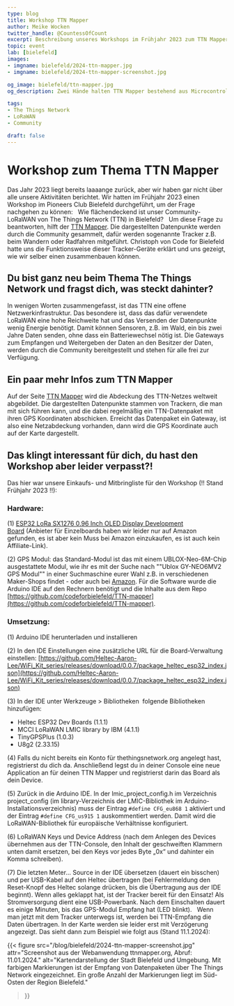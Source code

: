 ```yaml
---
type: blog
title: Workshop TTN Mapper
author: Meike Wocken
twitter_handle: @CountessOfCount
excerpt: Beschreibung unseres Workshops im Frühjahr 2023 zum TTN Mapper.
topic: event
lab: [bielefeld]
images:
- imgname: bielefeld/2024-ttn-mapper.jpg
- imgname: bielefeld/2024-ttn-mapper-screenshot.jpg

og_image: bielefeld/ttn-mapper.jpg
og_description: Zwei Hände halten TTN Mapper bestehend aus Microcontroller und GPS Modul vor einer Leinwand, auf der die Kartendarstellung der Webanwendung ttn-mapper.org zu sehen ist.

tags:
- The Things Network
- LoRaWAN
- Community

draft: false
---
```


# Workshop zum Thema TTN Mapper
Das Jahr 2023 liegt bereits laaaange zurück, aber wir haben gar nicht über alle unsere Aktivitäten berichtet. Wir hatten im Frühjahr 2023 einen Workshop im Pioneers Club Bielefeld durchgeführt, um der Frage nachgehen zu können:
 
Wie flächendeckend ist unser Community-LoRaWAN von The Things Network (TTN) in Bielefeld?
 
Um diese Frage zu beantworten, hilft der [TTN Mapper](https://ttnmapper.org/). Die dargestellten Datenpunkte werden durch die Community gesammelt, dafür werden sogenannte Tracker z.B. beim Wandern oder Radfahren mitgeführt. Christoph von Code for Bielefeld hatte uns die Funktionsweise dieser Tracker-Geräte erklärt und uns gezeigt, wie wir selber einen zusammenbauen können. 
 
## Du bist ganz neu beim Thema The Things Network und fragst dich, was steckt dahinter?
In wenigen Worten zusammengefasst, ist das TTN eine offene Netzwerkinfrastruktur. Das besondere ist, dass das dafür verwendete LoRaWAN eine hohe Reichweite hat und das Versenden der Datenpunkte wenig Energie benötigt. Damit können Sensoren, z.B. im Wald, ein bis zwei Jahre Daten senden, ohne dass ein Batteriewechsel nötig ist. Die Gateways zum Empfangen und Weitergeben der Daten an den Besitzer der Daten, werden durch die Community bereitgestellt und stehen für alle frei zur Verfügung. 
 
## Ein paar mehr Infos zum TTN Mapper
Auf der Seite [TTN Mapper](https://ttnmapper.org/) wird die Abdeckung des TTN-Netzes weltweit abgebildet. Die dargestellten Datenpunkte stammen von Trackern, die man mit sich führen kann, und die dabei regelmäßig ein TTN-Datenpaket mit ihren GPS Koordinaten abschicken. Erreicht das Datenpaket ein Gateway, ist also eine Netzabdeckung vorhanden, dann wird die GPS Koordinate auch auf der Karte dargestellt.  
 
## Das klingt interessant für dich, du hast den Workshop aber leider verpasst?!  
Das hier war unsere Einkaufs- und Mitbringliste für den Workshop (!! Stand Frühjahr 2023 !!):
 
### Hardware:
(1) [ESP32 LoRa SX1276 0.96 Inch OLED Display Development Board](https://www.amazon.de/dp/B07Z7SZ1YN?ref_=cm_sw_r_cp_ud_dp_09QYYW9688YVDEXTG8D8) (Anbieter für Einzelboards haben wir leider nur auf Amazon gefunden, es ist aber kein Muss bei Amazon einzukaufen, es ist auch kein Affiliate-Link).

(2) GPS Modul: das Standard-Modul ist das mit einem UBLOX-Neo-6M-Chip ausgestattete Modul, wie ihr es mit der Suche nach ""Ublox GY-NEO6MV2 GPS Modul"" in einer Suchmaschine eurer Wahl z.B. in verschiedenen Maker-Shops findet - oder auch bei [Amazon](https://www.amazon.de/dp/B088LR3488?ref_=cm_sw_r_cp_ud_dp_7ZV67MHEZ4NFN4776KRX).
Für die Software wurde die Arduino IDE auf den Rechnern benötigt und die Inhalte aus dem Repo [https://github.com/codeforbielefeld/TTN-mapper](https://github.com/codeforbielefeld/TTN-mapper).
 
### Umsetzung:
(1) Arduino IDE herunterladen und installieren

(2) In den IDE Einstellungen eine zusätzliche URL für die Board-Verwaltung einstellen: [https://github.com/Heltec-Aaron-Lee/WiFi_Kit_series/releases/download/0.0.7/package_heltec_esp32_index.json](https://github.com/Heltec-Aaron-Lee/WiFi_Kit_series/releases/download/0.0.7/package_heltec_esp32_index.json)

(3) In der IDE unter Werkzeuge > Bibliotheken  folgende Bibliotheken hinzufügen:

- Heltec ESP32 Dev Boards (1.1.1)
- MCCI LoRaWAN LMIC library by IBM (4.1.1)
- TinyGPSPlus (1.0.3)
- U8g2 (2.33.15)

(4) Falls du nicht bereits ein Konto für thethingsnetwork.org angelegt hast, registrierst du dich da. Anschließend legst du in deiner Console eine neue Application an für deinen TTN Mapper und registrierst darin das Board als dein Device.

(5) Zurück in die Arduino IDE. In der lmic_project_config.h im Verzeichnis project_config (im library-Verzeichnis der LMIC-Bibliothek im Arduino-Installationsverzeichnis) muss der Eintrag
` #define CFG_eu868 1 `  aktiviert und der Eintrag
` #define CFG_us915 1 `  auskommentiert werden.
Damit wird die LoRaWAN-Bibliothek für europäische Verhältnisse konfiguriert.

(6) LoRaWAN Keys und Device Address (nach dem Anlegen des Devices übernehmen aus der TTN-Console, den Inhalt der geschweiften Klammern unten damit ersetzen, bei den Keys vor jedes Byte „0x“ und dahinter ein Komma schreiben).

(7) Die letzten Meter... Source in der IDE übersetzen (dauert ein bisschen) und per USB-Kabel auf den Heltec übertragen (bei Fehlermeldung den Reset-Knopf des Heltec solange drücken, bis die Übertragung aus der IDE beginnt).
Wenn alles geklappt hat, ist der Tracker bereit für den Einsatz!
Als Stromversorgung dient eine USB-Powerbank. Nach dem Einschalten dauert es einige Minuten, bis das GPS-Modul Empfang hat (LED blinkt).
 
Wenn man jetzt mit dem Tracker unterwegs ist, werden bei TTN-Empfang die Daten
übertragen. In der Karte werden sie leider erst mit Verzögerung angezeigt. Das sieht dann zum Beispiel wie folgt aus (Stand 11.1.2024):

{{< figure
src="/blog/bielefeld/2024-ttn-mapper-screenshot.jpg"
attr="Screenshot aus der Webanwendung ttnmapper.org, Abruf: 11.01.2024."
alt="Kartendarstellung der Stadt Bielefeld und Umgebung. Mit farbigen Markierungen ist der Empfang von Datenpaketen über The Things Network eingezeichnet. Ein große Anzahl der Markierungen liegt im Süd-Osten der Region Bielefeld."
>}}
